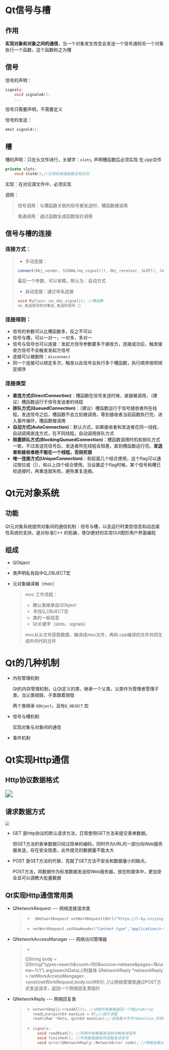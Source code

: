 # Qt信号与槽

## 作用

**实现对象和对象之间的通信**，当一个对象发生改变会发送一个信号通知另一个对象执行一个函数，这个函数称之为槽

## 信号

信号的声明：

```c++
signals:
	void signaleA();
	...
```

信号只需要声明，不需要定义

信号的发送：

```c++
emit signalA();
```

## 槽

槽的声明：只在头文件进行，关键字：`slots`, 声明槽函数后必须实现 在.cpp文件

```c++
private slots:
	void slotA();//实现和普通函数没有区别
```

实现：在对应源文件中，必须实现

调用：

> 信号调用：与槽函数关联的信号被发送时，槽函数被调用
>
> 普通调用：通过函数名或函数指针调用

## 信号与槽的连接

### 连接方式：

>- 手动连接：
>
>  ```c++
>  connect(Obj_sender, SIGNAL(my_signal()), Obj_receiver, SLOT(), ConnectType);
>  ```
>
>  最后一个参数，可以省略，默认为：自动方式
>
>- 自动连接：通过命名连接
>
>  ```c++
>  void MyClass::on_obj_signal(); //槽函数
>  on_发送信号的对象名_发送的信号（）
>  ```

### 连接规则：

- 信号的参数可以比槽函数多，反之不可以
- 信号与槽，可以一对一，一对多，多对一
- 信号与信号也可以连接：发起方信号参数要多于接收方，连接成功后，触发接收方信号不会触发发起方信号
- 连接可以被删除：`disconnect`
- 同一个连接可以绑定多次，触发以此信号会执行多个槽函数，执行顺序按照绑定顺序

### 连接类型

- **直连方式(DirectConnection)**：槽函数在信号发送时候，直接被调用，（建议）槽函数运行于信号发送者的线程
- **排队方式(QueuedConnection)**：（建议）槽函数运行于信号接收者所在线程。发送信号之后，槽函数不会立刻被调用，等到接收者当前函数执行完，进入事件循环，槽函数被调用
- **自动方式(AutoConnection)**：默认方式，如果接收者和发送者在同一线程，自动调用直连方式，在不同线程，自动调用排队方式
- **阻塞排队方式(BlockingQueuedConnection)**：槽函数调用时机和排队方式一致，不过发送完信号后，发送者所在线程会阻塞，直到槽函数运行完。**发送者和接收者绝不能在一个线程，否则死锁**
- **唯一连接方式(UniqueConnection)**：和前面几个结合使用，这个flag可以通过按位或（|），和以上四个结合使用。当设置这个flag时候，某个信号和槽已经连接时，再重连就失败，避免重复连接。

# Qt元对象系统

## 功能

Qt元对象系统提供对象间的通信机制：信号与槽，以及运行时类型信息和动态属性系统的支持，是对标准C++ 的拓展，使Qt更好的实现GUI图形用户界面编程

## 组成

- QObject

- 类声明私有段中Q_OBJECT宏

- 元对象编译器（moc）

  > moc 工作流程：
  >
  > - 确认类继承自QObject
  > - 寻找Q_OBJECT宏
  > - 类的一般信息
  > - Qt关键字（slots、signals）
  >
  > moc从头文件获取数据，编译成moc文件，再和.cpp编译的文件共同生成中间代码文件

# Qt的几种机制

- 内存管理机制

  Qt的内存管理机制，让Qt定义的类，继承一个父类，父类作为管理者管理子类，当父类销毁，子类跟着销毁

  两个类继承 `QObject`，且有`Q_OBJECT` 宏

- 信号与槽机制

  实现对象与对象间的通信

- 事件机制

# Qt实现Http通信

## Http协议数据格式

<img src="https://cdn.jsdelivr.net/gh/Zoom-EobardThawne/MyPicGo/img/HttpFormat.png" style="zoom:150%;" />

## 请求数据方式

<img src="https://cdn.jsdelivr.net/gh/Zoom-EobardThawne/MyPicGo/img/HttpRequest.png" style="zoom:80%;" />

- GET 是http协议的默认请求方法，日常使用GET方法来提交表单数据。

  但GET方法的表单数据只经过简单的编码，同时作为URL的一部分向Web服务器发送，存在安全隐患，此外提交的数据量不能太大

- POST 是GET方法的代替，克服了GET方法不安全和数据量小的缺点。

  POST方法，将数据作为标准数据发送给Web服务器，放在附属体中，更加安全且可以调教大批量数据



## Qt实现Http通信常用类

- QNetworkRequest --- 网络连接请求类

  > - ```C++
  >    QNetworkRequest netWorkRequest(QUrl("https://l-by.cn/yinyue/api.php")); //URL地址
  >   ```
  >
  > - ```c++
  >   netWorkRequest.setRawHeader("Content-type","application/x-www-form-urlencoded; charset=UTF-8"); //标头
  >   ```

- QNetworkAccessManager --- 网络访问管理器

  >- ```c++
  > QString body = QString("types=search&count=100&source=netease&pages=1&name=%1").arg(searchData);//附属体
  >  QNetworkReply *networkReply = netWorkAccessMangager->post(netWorkRequest,body.toUtf8()); //让网络管理类通过POST方式发送请求，返回一个网络回复类指针

- QNetworkReply --- 网络回复类

  > - ```c++
  >   networkReply->readAll(); //读取所有数据返回一个QByteArray
  >   readLine(qint64 maxSize = 0);//按行读取 
  >   read(char *data, qint64 maxSize);//读取最大字节为maxSize,存到data中，返回读取到的字节数
  >   ```
  >
  > - ```c++
  >   signals:
  >   	void readRead(); //网络中有数据发送给你触发该信号
  >   	void finished(); //所有数据接收完成触发该信号
  >   	void error(QNetworkReply::NetworkError code); //网络连接出错触发该信号
  >   ```
